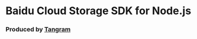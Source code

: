 # Baidu Cloud Storage SDK for Node.js 


### Produced by [Tangram](https://github.com/drawapp8 "a html5 gameserver")
